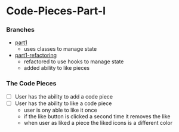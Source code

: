 # Code-Pieces-Part-I

### Branches
- [part1](https://github.com/SR-Portfolio-Projects/Code-Pieces-Part-I/tree/part1)
    - uses classes to manage state
- [part1-refactoring](https://github.com/SR-Portfolio-Projects/Code-Pieces-Part-I/tree/part1-refactoring) 
    - refactored to use hooks to manage state
    - added ability to like pieces

### The Code Pieces
- [ ] User has the ability to add a code piece
- [ ] User has the ability to like a code piece 
    - user is ony able to like it once
    - if the like button is clicked a second time it removes the like
    - when user as liked a piece the liked icons is a different color